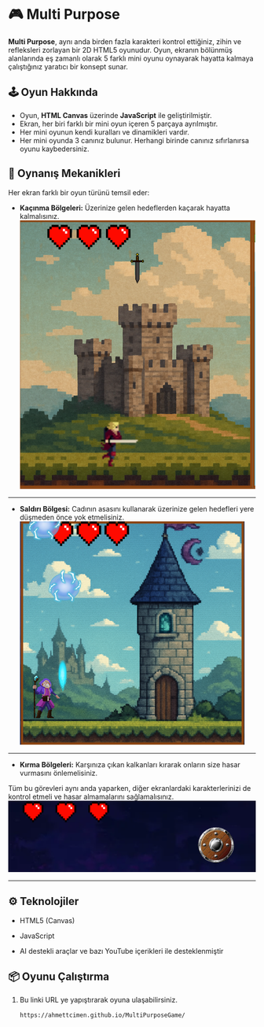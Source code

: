 # 🎮 Multi Purpose

**Multi Purpose**, aynı anda birden fazla karakteri kontrol ettiğiniz, zihin ve refleksleri zorlayan bir 2D HTML5 oyunudur. Oyun, ekranın bölünmüş alanlarında eş zamanlı olarak 5 farklı mini oyunu oynayarak hayatta kalmaya çalıştığınız yaratıcı bir konsept sunar.

## 🕹️ Oyun Hakkında

- Oyun, **HTML Canvas** üzerinde **JavaScript** ile geliştirilmiştir.
- Ekran, her biri farklı bir mini oyun içeren 5 parçaya ayrılmıştır.
- Her mini oyunun kendi kuralları ve dinamikleri vardır.
- Her mini oyunda 3 canınız bulunur. Herhangi birinde canınız sıfırlanırsa oyunu kaybedersiniz.

## 🎯 Oynanış Mekanikleri

Her ekran farklı bir oyun türünü temsil eder:

- **Kaçınma Bölgeleri:** Üzerinize gelen hedeflerden kaçarak hayatta kalmalısınız.
  ![Kaçınma](example/dodge.png)

---

- **Saldırı Bölgesi:** Cadının asasını kullanarak üzerinize gelen hedefleri yere düşmeden önce yok etmelisiniz.
  ![Saldırı](example/attack.png)

---

- **Kırma Bölgeleri:** Karşınıza çıkan kalkanları kırarak onların size hasar vurmasını önlemelisiniz.

Tüm bu görevleri aynı anda yaparken, diğer ekranlardaki karakterlerinizi de kontrol etmeli ve hasar almamalarını sağlamalısınız.
![Kırma](example/break.png)

---

## ⚙️ Teknolojiler

- HTML5 (Canvas)
- JavaScript

- AI destekli araçlar ve bazı YouTube içerikleri ile desteklenmiştir

## 📦 Oyunu Çalıştırma

1. Bu linki URL ye yapıştırarak oyuna ulaşabilirsiniz.
   ```bash
   https://ahmettcimen.github.io/MultiPurposeGame/
   ```

